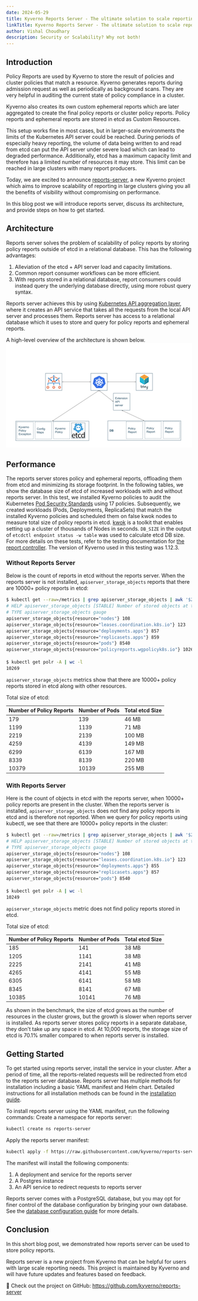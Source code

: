 ```yaml
---
date: 2024-05-29
title: Kyverno Reports Server - The ultimate solution to scale reporting
linkTitle: Kyverno Reports Server - The ultimate solution to scale reporting
author: Vishal Choudhary
description: Security or Scalability? Why not both!
---
```


## Introduction

Policy Reports are used by Kyverno to store the result of policies and cluster policies that match a resource. Kyverno generates reports during admission request as well as periodically as background scans. They are very helpful in auditing the current state of policy compliance in a cluster.

Kyverno also creates its own custom ephemeral reports which are later aggregated to create the final policy reports or cluster policy reports. Policy reports and ephemeral reports are stored in etcd as Custom Resources. 

This setup works fine in most cases, but in larger-scale environments the limits of the Kubernetes API server could be reached. During periods of especially heavy reporting, the volume of data being written to and read from etcd can put the API server under severe load which can lead to degraded performance. Additionally, etcd has a maximum capacity limit and therefore has a limited number of resources it may store. This limit can be reached in large clusters with many report producers.

Today, we are excited to announce [reports-server](https://github.com/kyverno/reports-server), a new Kyverno project which aims to improve scalability of reporting in large clusters giving you all the benefits of visibility without compromising on performance.

In this blog post we will introduce reports server, discuss its architecture, and provide steps on how to get started.

## Architecture

Reports server solves the problem of scalability of policy reports by storing policy reports outside of etcd in a relational database. This has the following advantages:

1. Alleviation of the etcd + API server load and capacity limitations.
2. Common report consumer workflows can be more efficient.
3. With reports stored in a relational database, report consumers could instead query the underlying database directly, using more robust query syntax.

Reports server achieves this by using [Kubernetes API aggregation layer](https://kubernetes.io/docs/concepts/extend-kubernetes/api-extension/apiserver-aggregation/), where it creates an API service that takes all the requests from the local API server and processes them. Reports server has access to a relational database which it uses to store and query for policy reports and ephemeral reports.

A high-level overview of the architecture is shown below.
![Architecture](./architecture.svg)

## Performance

The reports server stores policy and ephemeral reports, offloading them from etcd and minimizing its storage footprint. In the following tables, we show the database size of etcd of increased workloads with and without reports server. In this test, we installed Kyverno policies to audit the Kubernetes [Pod Security Standards](https://kubernetes.io/docs/concepts/security/pod-security-standards/) using 17 policies. Subsequently, we created workloads (Pods, Deployments, ReplicaSets) that match the installed Kyverno policies and scheduled them on false kwok nodes to measure total size of policy reports in etcd. [kwok](https://kwok.sigs.k8s.io/) is a toolkit that enables setting up a cluster of thousands of Nodes in seconds. `DB_SIZE` in the output of `etcdctl endpoint status -w table` was used to calculate etcd DB size. For more details on these tests, refer to the testing documentation for [the report controller](https://github.com/kyverno/kyverno/tree/main/docs/perf-testing). The version of Kyverno used in this testing was 1.12.3.

### Without Reports Server

Below is the count of reports in etcd without the reports server. When the reports server is not installed, `apiserver_storage_objects` reports that there are 10000+ policy reports in etcd:

```bash
$ kubectl get --raw=/metrics | grep apiserver_storage_objects | awk '$2>100' |sort -g -k 2
# HELP apiserver_storage_objects [STABLE] Number of stored objects at the time of last check split by kind.
# TYPE apiserver_storage_objects gauge
apiserver_storage_objects{resource="nodes"} 108
apiserver_storage_objects{resource="leases.coordination.k8s.io"} 123
apiserver_storage_objects{resource="deployments.apps"} 857
apiserver_storage_objects{resource="replicasets.apps"} 859
apiserver_storage_objects{resource="pods"} 8540
apiserver_storage_objects{resource="policyreports.wgpolicyk8s.io"} 10268

$ kubectl get polr -A | wc -l
10269
```
`apiserver_storage_objects` metrics show that there are 10000+ policy reports stored in etcd along with other resources.

Total size of etcd:

| Number of Policy Reports | Number of Pods | Total etcd Size |
| --------------- | --------------- | --------------- |
| 179             | 139             | 46 MB           |
| 1199            | 1139            | 71 MB           |
| 2219            | 2139            | 100 MB          |
| 4259            | 4139            | 149 MB          |
| 6299            | 6139            | 167 MB          |
| 8339            | 8139            | 220 MB          |
| 10379           | 10139           | 255 MB          |

### With Reports Server

Here is the count of objects in etcd with the reports server, when 10000+ policy reports are present in the cluster. When the reports server is installed, `apiserver_storage_objects` does not find any policy reports in etcd and is therefore not reported. When we query for policy reports using kubectl, we see that there are 10000+ policy reports in the cluster:

```bash
$ kubectl get --raw=/metrics | grep apiserver_storage_objects | awk '$2>100' |sort -g -k 2
# HELP apiserver_storage_objects [STABLE] Number of stored objects at the time of last check split by kind.
# TYPE apiserver_storage_objects gauge
apiserver_storage_objects{resource="nodes"} 108
apiserver_storage_objects{resource="leases.coordination.k8s.io"} 123
apiserver_storage_objects{resource="deployments.apps"} 855
apiserver_storage_objects{resource="replicasets.apps"} 857
apiserver_storage_objects{resource="pods"} 8540

$ kubectl get polr -A | wc -l
10249
```
`apiserver_storage_objects` metric does not find policy reports stored in etcd.

Total size of etcd:

| Number of Policy Reports | Number of Pods | Total etcd Size |
| --------------- | --------------- | --------------- |
| 185             | 141             | 38 MB           |
| 1205            | 1141            | 38 MB           |
| 2225            | 2141            | 41 MB           |
| 4265            | 4141            | 55 MB           |
| 6305            | 6141            | 58 MB           |
| 8345            | 8141            | 67 MB           |
| 10385           | 10141           | 76 MB           |

As shown in the benchmark, the size of etcd grows as the number of resources in the cluster grows, but the growth is slower when reports server is installed. As reports server stores policy reports in a separate database, they don't take up any space in etcd. At 10,000 reports, the storage size of etcd is 70.1% smaller compared to when reports server is installed.

## Getting Started

To get started using reports server, install the service in your cluster. After a period of time, all the reports-related requests will be redirected from etcd to the reports server database. Reports server has multiple methods for installation including a basic YAML manifest and Helm chart. Detailed instructions for all installation methods can be found in the [installation guide](https://github.com/kyverno/reports-server/blob/main/docs/INSTALL.md).

To install reports server using the YAML manifest, run the following commands:
Create a namespace for reports server:
```bash
kubectl create ns reports-server
```
Apply the reports server manifest:
```bash
kubectl apply -f https://raw.githubusercontent.com/kyverno/reports-server/main/config/install.yaml
```

The manifest will install the following components:
1. A deployment and service for the reports server
2. A Postgres instance
3. An API service to redirect requests to reports server

Reports server comes with a PostgreSQL database, but you may opt for finer control of the database configuration by bringing your own database. See the [database configuration guide](https://github.com/kyverno/reports-server/blob/main/docs/DBCONFIG.md) for more details.

## Conclusion

In this short blog post, we demonstrated how reports server can be used to store policy reports.

Reports server is a new project from Kyverno that can be helpful for users with large scale reporting needs. This project is maintained by Kyverno and will have future updates and features based on feedback.

🔗 Check out the project on GitHub: https://github.com/kyverno/reports-server

